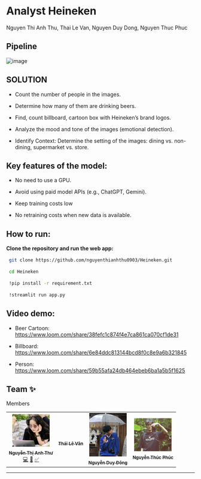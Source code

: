 # Analyst Heineken

Nguyen Thi Anh Thu, Thai Le Van, Nguyen Duy Dong, Nguyen Thuc Phuc

## Pipeline

![image](https://github.com/nguyenthianhthu0903/Heineken/assets/82956224/a5aa828d-71fe-4cfb-868f-a9087d601205)


## SOLUTION
- Count the number of people in the images.
  
- Determine how many of them are drinking beers.
  
- Find, count billboard, cartoon box with Heineken’s brand logos.
  
- Analyze the mood and tone of the images (emotional detection).
  
- Identify Context: Determine the setting of the images: dining vs. non-dining, supermarket vs. store.

## Key features of the model:

- No need to use a GPU.
  
- Avoid using paid model APIs (e.g., ChatGPT, Gemini).
  
- Keep training costs low

- No retraining costs when new data is available.

## How to run:

**Clone the repository and run the web app:**

   ```sh
    git clone https://github.com/nguyenthianhthu0903/Heineken.git
   ```
   ```sh
    cd Heineken
   ```
   ```sh
    !pip install -r requirement.txt
   ```
   ```sh  
    !streamlit run app.py
   ```

## Video demo:

- Beer Cartoon: https://www.loom.com/share/38fefc1c874f4e7ca861ca070cf1de31
  
- Billboard: https://www.loom.com/share/6e84ddc813144bcd8f0c8e9a6b321845
  
- Person: https://www.loom.com/share/59b55afa24db464ebeb6ba1a5b5f1625 


## Team ✨

Members

<table>
  <tr>
    <td align="center"><a href="https://www.facebook.com/nguyenthianhthu09"><img src="./teambg/anhthu.jpg" width="100px;" alt=""/><br /><sub><b>Nguyễn Thị Anh Thư</b></sub></a><br /><a href="https://github.com/nguyenthianhthu0903" title="Code">💻</a> <a href="https://github.com/nguyenthianhthu0903" title="DEV">📖</a> <a href="https://github.com/nguyenthianhthu0903" title="Maintenance">✅</a></td>
      <td align="center"><a href="https://www.facebook.com/thai.vanle.946"><img src="./frontend/images/image.jpg" width="100px;" alt=""/><br /><sub><b>Thái Lê Vân</b> </sub></a> </td>
    <td align="center"><a href="https://www.facebook.com/w.terrr"><img src="./teambg/dong.jpg" width="100px;" alt=""/><br /><sub><b>Nguyễn Duy Đông</b> </sub></a> </td>
     <td align="center"><a href="https://www.facebook.com/profile.php?id=100022995554827"><img src="./teambg/phuc.jpg" width="100px;" alt=""/><br /><sub><b>Nguyễn Thúc Phúc</b> </sub></a> </td>
  </tr>
  </table>

---
